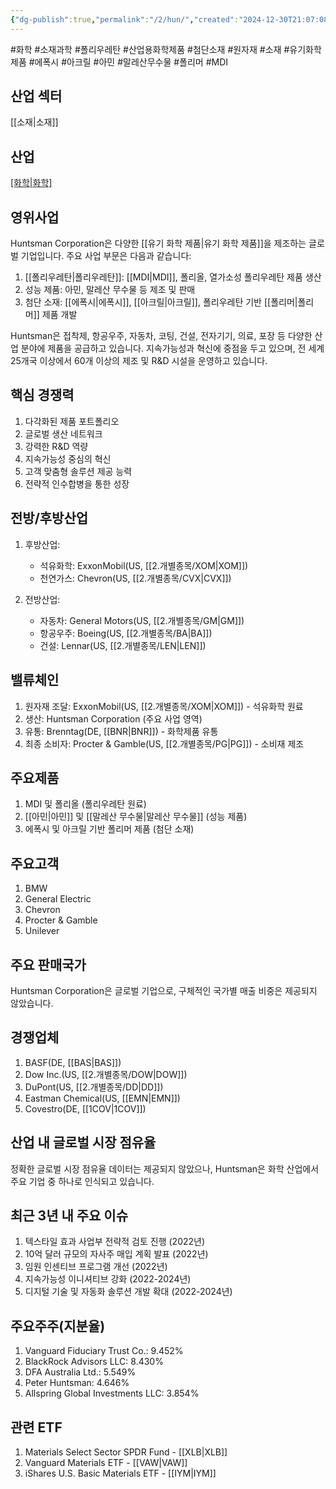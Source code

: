 ```yaml
---
{"dg-publish":true,"permalink":"/2/hun/","created":"2024-12-30T21:07:08.299+09:00","updated":"2025-06-03T20:05:59.498+09:00"}
---
```


#화학 #소재과학 #폴리우레탄 #산업용화학제품 #첨단소재 #원자재 #소재 #유기화학제품 #에폭시 #아크릴 #아민 #말레산무수물 #폴리머 #MDI

## 산업 섹터

[[소재\|소재]]

## 산업

[[화학\|화학]](Chemicals)

## 영위사업

Huntsman Corporation은 다양한 [[유기 화학 제품\|유기 화학 제품]]을 제조하는 글로벌 기업입니다. 주요 사업 부문은 다음과 같습니다:

1. [[폴리우레탄\|폴리우레탄]]: [[MDI\|MDI]], 폴리올, 열가소성 폴리우레탄 제품 생산
2. 성능 제품: 아민, 말레산 무수물 등 제조 및 판매
3. 첨단 소재: [[에폭시\|에폭시]], [[아크릴\|아크릴]], 폴리우레탄 기반 [[폴리머\|폴리머]] 제품 개발

Huntsman은 접착제, 항공우주, 자동차, 코팅, 건설, 전자기기, 의료, 포장 등 다양한 산업 분야에 제품을 공급하고 있습니다. 지속가능성과 혁신에 중점을 두고 있으며, 전 세계 25개국 이상에서 60개 이상의 제조 및 R&D 시설을 운영하고 있습니다.

## 핵심 경쟁력

1. 다각화된 제품 포트폴리오
2. 글로벌 생산 네트워크
3. 강력한 R&D 역량
4. 지속가능성 중심의 혁신
5. 고객 맞춤형 솔루션 제공 능력
6. 전략적 인수합병을 통한 성장

## 전방/후방산업

1. 후방산업:
    
    - 석유화학: ExxonMobil(US, [[2.개별종목/XOM\|XOM]])
    - 천연가스: Chevron(US, [[2.개별종목/CVX\|CVX]])
    
2. 전방산업:
    
    - 자동차: General Motors(US, [[2.개별종목/GM\|GM]])
    - 항공우주: Boeing(US, [[2.개별종목/BA\|BA]])
    - 건설: Lennar(US, [[2.개별종목/LEN\|LEN]])
    

## 밸류체인

1. 원자재 조달: ExxonMobil(US, [[2.개별종목/XOM\|XOM]]) - 석유화학 원료
2. 생산: Huntsman Corporation (주요 사업 영역)
3. 유통: Brenntag(DE, [[BNR\|BNR]]) - 화학제품 유통
4. 최종 소비자: Procter & Gamble(US, [[2.개별종목/PG\|PG]]) - 소비재 제조

## 주요제품

1. MDI 및 폴리올 (폴리우레탄 원료)
2. [[아민\|아민]] 및 [[말레산 무수물\|말레산 무수물]] (성능 제품)
3. 에폭시 및 아크릴 기반 폴리머 제품 (첨단 소재)

## 주요고객

1. BMW
2. General Electric
3. Chevron
4. Procter & Gamble
5. Unilever

## 주요 판매국가

Huntsman Corporation은 글로벌 기업으로, 구체적인 국가별 매출 비중은 제공되지 않았습니다.

## 경쟁업체

1. BASF(DE, [[BAS\|BAS]])
2. Dow Inc.(US, [[2.개별종목/DOW\|DOW]])
3. DuPont(US, [[2.개별종목/DD\|DD]])
4. Eastman Chemical(US, [[EMN\|EMN]])
5. Covestro(DE, [[1COV\|1COV]])

## 산업 내 글로벌 시장 점유율

정확한 글로벌 시장 점유율 데이터는 제공되지 않았으나, Huntsman은 화학 산업에서 주요 기업 중 하나로 인식되고 있습니다.

## 최근 3년 내 주요 이슈

1. 텍스타일 효과 사업부 전략적 검토 진행 (2022년)
2. 10억 달러 규모의 자사주 매입 계획 발표 (2022년)
3. 임원 인센티브 프로그램 개선 (2022년)
4. 지속가능성 이니셔티브 강화 (2022-2024년)
5. 디지털 기술 및 자동화 솔루션 개발 확대 (2022-2024년)

## 주요주주(지분율)

1. Vanguard Fiduciary Trust Co.: 9.452%
2. BlackRock Advisors LLC: 8.430%
3. DFA Australia Ltd.: 5.549%
4. Peter Huntsman: 4.646%
5. Allspring Global Investments LLC: 3.854%

## 관련 ETF

1. Materials Select Sector SPDR Fund - [[XLB\|XLB]]
2. Vanguard Materials ETF - [[VAW\|VAW]]
3. iShares U.S. Basic Materials ETF - [[IYM\|IYM]]